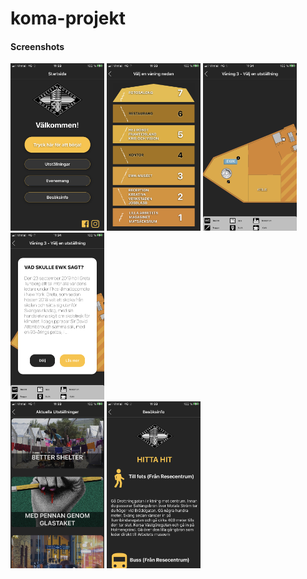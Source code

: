 # koma-projekt

 #### Screenshots ####
 
<img src="assets/Screenshots/IMG_2618.PNG" width="150px" height="auto">
<img src="assets/Screenshots/IMG_2619.PNG" width="150px" height="auto">
  <img src="assets/Screenshots/IMG_2622.PNG" width="150px" height="auto">
  
  <img src="assets/Screenshots/IMG_2623.PNG" width="150px" height="auto">
  <br>
  <img src="assets/Screenshots/IMG_2620.PNG" width="150px" height="auto">
  <img src="assets/Screenshots/IMG_2621.PNG" width="150px" height="auto">
 
